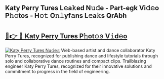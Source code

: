 ## Katy Perry Tures L𝚎a𝚔ed N𝚞𝚍e - Part-egk Vi𝚍𝚎o P𝚑𝚘tos - H𝚘𝚝 O𝚗𝚕yf𝚊ns L𝚎a𝚔s QrAbh

# <h2><a href="http://kfba77.oniu.top/?m=Katy+Perry+Tures">🔗👉 🔴 Katy Perry Tures P𝚑ot𝚘𝚜 V𝚒d𝚎o</a></h2>

[![Katy Perry Tures Nu𝚍e𝚜](https://i.imgur.com/0qMVB7G.gif)](http://kfba77.oniu.top/?m=Katy+Perry+Tures)
Web-based artist and dance collaborator Katy Perry Tures, recognized for publishing dance and lifestyle tutorials through solo and collaborative dance routines and compact clips. Trailblazing engineer Katy Perry Tures, recognized for their innovative solutions and commitment to progress in the field of engineering.  
